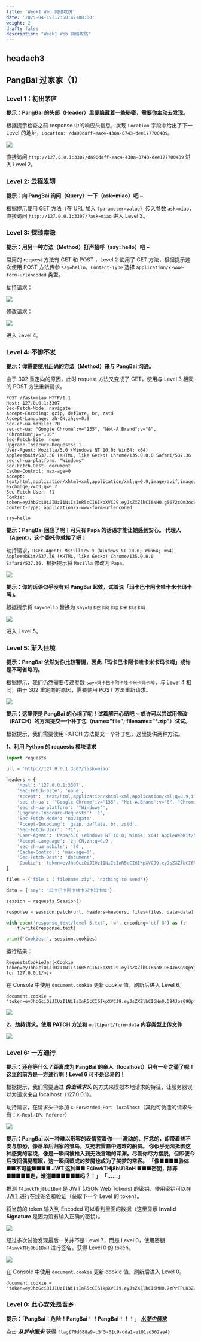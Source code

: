 ```yaml
---
title: 'Week1 Web 网络攻防'
date: '2025-04-19T17:50:42+08:00'
weight: 2
draft: false
description: "Week1 Web 网络攻防"
---
```


## headach3

## PangBai 过家家（1）

### Level 1：初出茅庐

**提示：PangBai 的头部（Header）里便隐藏着一些秘密，需要你主动去发现。**

根据提示检查之前 response 中的响应头信息，发现 `Location` 字段中给出了下一 Level 的地址，`Location: /da90daff-eac4-438a-8743-dee177700489`。

![](https://Puppy1599.github.io/picx-images-hosting/Typora/networkSecurity/PixPin_2025-04-22_16-33-02.5c16cym26p.webp)

直接访问 `http://127.0.0.1:3307/da90daff-eac4-438a-8743-dee177700489` 进入 Level 2。

### Level 2: 云程发轫

**提示：向 PangBai 询问（Query）一下（ask=miao）吧 ~**

根据提示使用 GET 方法（在 URL 加入 `?parameter=value`）传入参数 `ask=miao`，直接访问 `http://127.0.0.1:3307/?ask=miao` 进入 Level 3。

### Level 3: 探赜索隐

**提示：用另一种方法（Method）打声招呼（say=hello）吧 ~**

常用的 request 方法有 GET 和 POST ，Level 2 使用了 GET 方法，根据提示这次使用 POST 方法传参 `say=hello`，`Content-Type` 选择 `application/x-www-form-urlencoded` 类型。

劫持请求：

![](https://Puppy1599.github.io/picx-images-hosting/Typora/networkSecurity/PixPin_2025-04-22_17-10-20.491h241fge.webp)

修改请求：

![](https://Puppy1599.github.io/picx-images-hosting/Typora/networkSecurity/PixPin_2025-04-22_17-12-04.9gwrp3wql4.webp)

进入 Level 4。

### Level 4: 不悱不发

**提示：你需要使用正确的方法（Method）来与 PangBai 沟通。**

由于 302 重定向的原因，此时 request 方法又变成了 GET，使用与 Level 3 相同的 POST 方法重新请求。

```text
POST /?ask=miao HTTP/1.1
Host: 127.0.0.1:3307
Sec-Fetch-Mode: navigate
Accept-Encoding: gzip, deflate, br, zstd
Accept-Language: zh-CN,zh;q=0.9
sec-ch-ua-mobile: ?0
sec-ch-ua: "Google Chrome";v="135", "Not-A.Brand";v="8", "Chromium";v="135"
Sec-Fetch-Site: none
Upgrade-Insecure-Requests: 1
User-Agent: Mozilla/5.0 (Windows NT 10.0; Win64; x64) AppleWebKit/537.36 (KHTML, like Gecko) Chrome/135.0.0.0 Safari/537.36
sec-ch-ua-platform: "Windows"
Sec-Fetch-Dest: document
Cache-Control: max-age=0
Accept: text/html,application/xhtml+xml,application/xml;q=0.9,image/avif,image/webp,image/apng,*/*;q=0.8,application/signed-exchange;v=b3;q=0.7
Sec-Fetch-User: ?1
Cookie: token=eyJhbGciOiJIUzI1NiIsInR5cCI6IkpXVCJ9.eyJsZXZlbCI6NH0.g5672cQm3oc9BNuwUnE1yHl8UZQayXA2N_WDw4JbGQM
Content-Type: application/x-www-form-urlencoded

say=hello
```

**提示：PangBai 回应了呢！可只有 Papa 的话语才能让她感到安心。 代理人（Agent)，这个委托你就接了吧！**

劫持请求，`User-Agent: Mozilla/5.0 (Windows NT 10.0; Win64; x64) AppleWebKit/537.36 (KHTML, like Gecko) Chrome/135.0.0.0 Safari/537.36`，根据提示将 `Mozilla` 修改为 `Papa`。

![](https://Puppy1599.github.io/picx-images-hosting/Typora/networkSecurity/PixPin_2025-04-22_17-24-18.73u57wyols.webp)

**提示：你的话语似乎没有对 PangBai 起效，试着说「玛卡巴卡阿卡哇卡米卡玛卡呣」。**

根据提示将 `say=hello` 替换为 `say=玛卡巴卡阿卡哇卡米卡玛卡呣`

![](https://Puppy1599.github.io/picx-images-hosting/Typora/networkSecurity/PixPin_2025-04-22_17-26-53.51ecjv3cdj.webp)

进入 Level 5。

### Level 5: 渐入佳境

**提示：PangBai 依然对你比较警惕，因此「玛卡巴卡阿卡哇卡米卡玛卡呣」或许是不可省略的。**

根据提示，我们仍然需要传递参数 `say=玛卡巴卡阿卡哇卡米卡玛卡呣`，与 Level 4 相同，由于 302 重定向的原因，需要使用 POST 方法重新请求。

![](https://Puppy1599.github.io/picx-images-hosting/Typora/networkSecurity/PixPin_2025-04-22_17-32-44.86tuit5fjr.webp)

**提示：这里便是 PangBai 的心境了呢！试着解开心结吧 ~ 或许可以尝试用修改（PATCH）的方法提交一个补丁包（name="file"; filename="*.zip"）试试。**

根据提示，我们需要使用 PATCH 方法提交一个补丁包，这里提供两种方法。

**1、利用 Python 的 requests 模块请求**

```python
import requests

url = 'http://127.0.0.1:3307/?ask=miao'

headers = {
    'Host': '127.0.0.1:3307',
    'Sec-Fetch-Site': 'none',
    'Accept': 'text/html,application/xhtml+xml,application/xml;q=0.9,image/avif,image/webp,image/apng,*/*;q=0.8,application/signed-exchange;v=b3;q=0.7',
    'sec-ch-ua': '"Google Chrome";v="135", "Not-A.Brand";v="8", "Chromium";v="135"',
    'sec-ch-ua-platform': '"Windows"',
    'Upgrade-Insecure-Requests': '1',
    'Sec-Fetch-Mode': 'navigate',
    'Accept-Encoding': 'gzip, deflate, br, zstd',
    'Sec-Fetch-User': '?1',
    'User-Agent': 'Papa/5.0 (Windows NT 10.0; Win64; x64) AppleWebKit/537.36 (KHTML, like Gecko) Chrome/135.0.0.0 Safari/537.36',
    'Accept-Language': 'zh-CN,zh;q=0.9',
    'sec-ch-ua-mobile': '?0',
    'Cache-Control': 'max-age=0',
    'Sec-Fetch-Dest': 'document',
    'Cookie': 'token=eyJhbGciOiJIUzI1NiIsInR5cCI6IkpXVCJ9.eyJsZXZlbCI6NX0.aSNfpRjut2OiqeDG8CdhjCiqv2CensxCWsXEJO_ZSKw',
}

files = {'file': ('filename.zip', 'nothing to send')}

data = {'say': '玛卡巴卡阿卡哇卡米卡玛卡呣'}

session = requests.Session()

response = session.patch(url, headers=headers, files=files, data=data)

with open('response_text/level-5.txt', 'w', encoding='utf-8') as f:
    f.write(response.text)

print('Cookies:', session.cookies)
```

运行结果：
```text
RequestsCookieJar[<Cookie token=eyJhbGciOiJIUzI1NiIsInR5cCI6IkpXVCJ9.eyJsZXZlbCI6Nn0.D84JosG9QpYj69hSrIaH36ofPNNKZwRAyqr2n14y5LI for 127.0.0.1/>]>
```

在 Console 中使用 `document.cookie` 更新 cookie 值，刷新后进入 Level 6。

```text
document.cookie = "token=eyJhbGciOiJIUzI1NiIsInR5cCI6IkpXVCJ9.eyJsZXZlbCI6Nn0.D84JosG9QpYj69hSrIaH36ofPNNKZwRAyqr2n14y5LI"
```

![](https://Puppy1599.github.io/picx-images-hosting/Typora/networkSecurity/PixPin_2025-04-22_20-02-06.45hv4kdah5.webp)

**2、劫持请求，使用 PATCH 方法和 `multipart/form-data` 内容类型上传文件**

![](https://Puppy1599.github.io/picx-images-hosting/Typora/networkSecurity/PixPin_2025-04-23_09-42-57.2h8i86yweh.webp)

### Level 6: 一方通行

**提示：还在等什么？距离成为 PangBai 的亲人（localhost）只有一步之遥了呢！ 这里的前方是一方通行啊！Level 6 可不是容易的！**

根据提示，我们需要通过 ***伪造请求头*** 的方式来模拟本地请求的特征，让服务器误以为请求来自 localhost（127.0.0.1）。

劫持请求，在请求头中添加 `X-Forwarded-For: localhost`（其他可伪造的请求头有：`X-Real-IP`、`Referer`）

![](https://Puppy1599.github.io/picx-images-hosting/Typora/networkSecurity/PixPin_2025-04-22_20-10-34.8hgoc47j2o.webp)

**提示：PangBai 以一种难以形容的表情望着你——激动的、怀念的，却带着些不安与惊恐，像落单后归家的雏鸟，又宛若雷暴中遇难的船员。 你似乎无法抵御这种感觉的萦绕，像是一瞬间被推入到无法言喻的深渊。尽管你尽力摆脱，但即便今后夜间偶见酣眠，这一瞬间塑成的梦魇也成为了美梦的常客。 「像■■■■验体■■不可能■■■■ JWT 这种■■ F4invkTHj8bU1BoH ■■■密钥，除非■■■■■走，难道■■■■■■吗？！」 「......」**

推测 `F4invkTHj8bU1BoH` 是 JWT (JSON Web Tokens) 的密钥，使用密钥可以在 [JWT](https://jwt.io/) 进行在线签名和验证（获取下一个 Level 的 token）。

将当前的 token 输入到 Encoded 可以看到里面的数据（这里显示 **Invalid Signature** 是因为没有输入正确的密钥）。

![](https://Puppy1599.github.io/picx-images-hosting/Typora/networkSecurity/PixPin_2025-04-22_20-48-23.3rbfdqshqh.webp)

经过多次试验发现最后一关并不是 Level 7，而是 Level 0，使用密钥 `F4invkTHj8bU1BoH` 进行签名，获得 Level 0 的 token。

![](https://Puppy1599.github.io/picx-images-hosting/Typora/networkSecurity/PixPin_2025-04-22_20-37-27.9nzzkqv5yd.webp)

在 Console 中使用 `document.cookie` 更新 cookie 值，刷新后进入 Level 0。

```text
document.cookie = "token=eyJhbGciOiJIUzI1NiIsInR5cCI6IkpXVCJ9.eyJsZXZlbCI6MH0.7zPrTPLK3ZURtmd34FfByRYPm9a425XdcktwV5hFAvs"
```

### Level 0: 此心安处是吾乡

**提示：「PangBai！危险！PangBai！！PangBai！！！」 _<u>从梦中醒来</u>_**

点击 ***从梦中醒来*** 获得 `flag{79d688a9-c5f5-61c9-dda1-e101ad562ae4}`